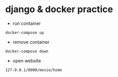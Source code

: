 # django & docker practice
- run container
```
docker-compose up
```
- remove container
```
docker-compose down
```
- open website
```
127.0.0.1/8000/movie/home
```
